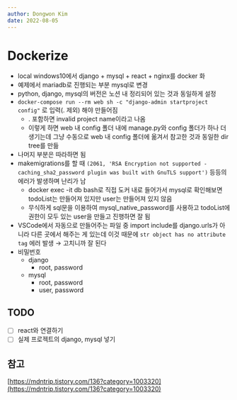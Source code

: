 ```yaml
---
author: Dongwon Kim
date: 2022-08-05
---
```

# Dockerize

- local windows10에서 django + mysql + react + nginx를 docker 화
- 예제에서 mariadb로 진행되는 부분 mysql로 변경
- python, django, mysql의 버전은 노션 내 정리되어 있는 것과 동일하게 설정
- `docker-compose run --rm web sh -c "django-admin startproject config"` 로 입력(. 제외) 해야 만들어짐
    - . 포함하면 invalid project name이라고 나옴
    - 이렇게 하면 web 내 config 폴더 내에 manage.py와 config 폴더가 하나 더 생기는데 그냥 수동으로 web 내 config 폴더에 옮겨서 참고한 것과 동일한 dir tree를 만듦
- 나머지 부분은 따라하면 됨
- makemigrations를 할 때 `(2061, 'RSA Encryption not supported - caching_sha2_password plugin was built with GnuTLS support')` 등등의 에러가 발생하며 난리가 남
    - docker exec -it db bash로 직접 도커 내로 들어가서 mysql로 확인해보면 todoList는 만들어져 있지만 user는 만들어져 있지 않음
    - 무식하게 sql문을 이용하여 mysql_native_password를 사용하고 todoList에 권한이 모두 있는 user을 만들고 진행하면 잘 됨
- VSCode에서 자동으로 만들어주는 파일 중 import include를 django.urls가 아니라 다른 곳에서 해주는 게 있는데 이것 때문에 `str object has no attribute tag` 에러 발생 → 고치니까 잘 된다
- 비밀번호
    - django
        - root, password
    - mysql
        - root, password
        - user, password

## TODO

- [ ]  react와 연결하기
- [ ]  실제 프로젝트의 django, mysql 넣기

## 참고

[https://mdntrip.tistory.com/136?category=1003320](https://mdntrip.tistory.com/136?category=1003320)